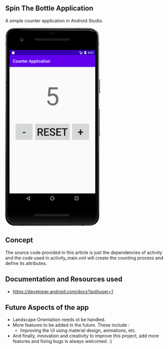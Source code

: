 ## Spin The Bottle Application
A simple counter application in Android Studio.

<img src="./img/demo.png" width="300" />

## Concept 

The source code provided in this article is just the dependencies of activity and the code used in activity_main.xml will create the counting process and define its attributes.

## Documentation and Resources used
- https://developer.android.com/docs?authuser=1

## Future Aspects of the app
- Landscape Orientation needs ot be handled.
- More features to be added in the future. These include :
  - Improving the UI using material design, animations, etc.
- And finally, innovation and creativity to improve this project, add more features and fixing bugs is always welcomed. :)